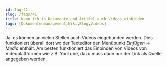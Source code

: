 ```yaml
---
id: faq-41
slug: /faqs/41
title: Kann ich in Dokumente und Artikel auch Videos einbinden
tags: [Dokumentenmanagement,Wiki,Blog,Videos]
---
```

Ja, es können an vielen Stellen auch Videos eingebunden werden. Dies funktioniert überall dort wo der Texteditor den Menüpunkt *Einfügen -> Media* enthält. Am besten funktioniert das Einbinden von Videos von Videoplattformen wie z.B. YouTube, dazu muss dann nur der Link als Quelle angegeben werden.